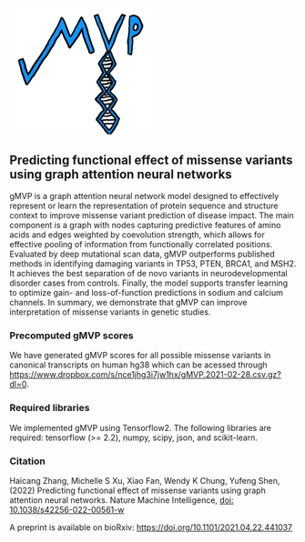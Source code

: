 <img src="https://github.com/ShenLab/gMVP/blob/main/docs/_static/mvp_logo_nobackground_24kb.png?raw=true" width="256" alt="gMVP">

## Predicting functional effect of missense variants using graph attention neural networks

gMVP is a graph attention neural network model designed to effectively represent or learn the representation of protein sequence and structure context to improve missense variant prediction of disease impact. 
The main component is a graph with nodes capturing predictive features of amino acids and edges weighted by coevolution strength, which allows for effective pooling of information from functionally correlated positions. Evaluated by deep mutational scan data, gMVP outperforms published methods in identifying damaging variants in TP53, PTEN, BRCA1, and MSH2. It achieves the best separation of de novo variants in neurodevelopmental disorder cases from controls. Finally, the model supports transfer learning to optimize gain- and loss-of-function predictions in sodium and calcium channels. In summary, we demonstrate that gMVP can improve interpretation of missense variants in genetic studies.

### Precomputed gMVP scores
We have generated gMVP scores for all possible missense variants in canonical transcripts on human hg38 which can be acessed through
https://www.dropbox.com/s/nce1jhg3i7jw1hx/gMVP.2021-02-28.csv.gz?dl=0.

### Required libraries

We implemented gMVP using Tensorflow2. The following libraries are required: tensorflow (>= 2.2), numpy, scipy, json, and scikit-learn.



### Citation
 Haicang Zhang, Michelle S Xu, Xiao Fan, Wendy K Chung, Yufeng Shen, (2022) Predicting functional effect of missense variants using graph attention neural networks. Nature Machine Intelligence, [doi: 10.1038/s42256-022-00561-w  ](https://doi.org/10.1038/s42256-022-00561-w)

A preprint is available on bioRxiv: https://doi.org/10.1101/2021.04.22.441037
